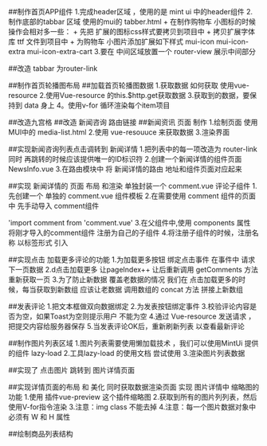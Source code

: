 
##制作首页APP组件
1.完成header区域 ，使用的是 mint ui 中的header组件 2.制作底部的tabbar 区域 使用的mui的 tabber.html + 在制作购物车 小图标的时候 操作会相对多一些： + 先把 扩展的图标css样式要拷贝到项目中 + 拷贝扩展字体库 ttf 文件到项目中 + 为购物车 小图片添加扩展如下样式 mui-icon mui-icon-extra mui-icon-extra-cart 3.要在 中间区域放置一个 router-view 展示中间部分

##改造 tabbar 为router-link

##制作首页轮播图布局
 ##加载首页轮播图数据
1.获取数据 如何获取 使用vue-resource 2.使用Vue-resource 的this.$http.get获取数据 3.获取到的数据，要保持到 data 身上 4。使用v-for 循环渲染每个item项目

##改造九宫格
##改造 新闻咨询 路由链接
##新闻资讯 页面 制作
1.绘制页面 使用 MUI中的 media-list.html 2.使用 vue-resouuce 来获取数据 3.渲染界面

##实现新闻咨询列表点击调转到 新闻详情
1.把列表中的每一项改造为 router-link 同时 再跳转的时候应该提供唯一的ID标识符 2.创建一个新闻详情的组件页面NewsInfo.vue 3.在路由模块中 将 新闻详情的路由 地址和组件页面对应起来

##实现 新闻详情的 页面 布局 和渲染
单独封装一个 comment.vue 评论子组件
1.先创建一个 单独的 comment.vue 组件模板 2.在需要使用 comment 组件的页面中 先手动导入 comment组件

'import comment from 'comment.vue' 3.在父组件中,使用 components 属性 将刚才导入的comment组件 注册为自己的子组件 4.将注册子组件的时候，注册名称 以标签形式 引入

##实现点击 加载更多评论的功能
1.为加载更多按钮 绑定点击事件 在事件中 请求 下一页数据 2.d点击加载更多 让pageIndex++ 让后重新调用 getComments 方法 重新获取一页 3.为了防止新数据 覆盖老数据的情况 我们在 点击加载更多的时候，每当获取到新数组 应该让老数据 调用数组的 concat 方法 拼接上新数组

##发表评论
1.把文本框做双向数据绑定 2.为发表按钮绑定事件 3.校验评论内容是否为空，如果Toast为空则提示用户 不能为空 4.通过 Vue-resource 发送请求 ，把提交内容给服务器保存 5.当发表评论OK后，重新刷新列表 以查看最新评论


##制作图片列表区域
1.图片列表需要使用懒加载技术 ，我们可以使用MintUi 提供的组件 lazy-load 2.工具lazy-load 的使用文档 尝试使用 3.渲染图片列表数据

##实现了 点击图片 跳转到 图片详情页面

##实现详情页面的布局 和 美化 同时获取数据渲染页面
实现 图片详情中 缩略图的功能
1.使用 插件vue-preview 这个插件缩略图 2.获取到所有的图片列列表，然后使用V-for指令渲染 3.注意：img class 不能去掉 4.注意：每一个图片数据对象中必须有 W 和 H 属性

##绘制商品列表结构
